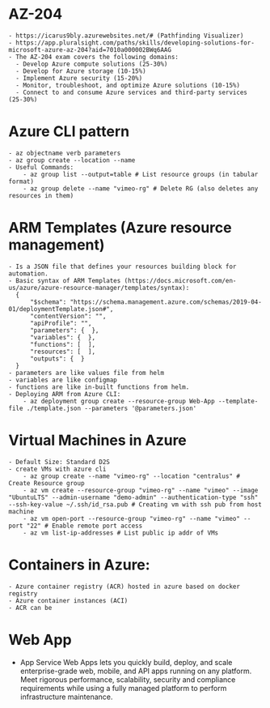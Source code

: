 # AZ-204
    - https://icarus9bly.azurewebsites.net/# (Pathfinding Visualizer)
    - https://app.pluralsight.com/paths/skills/developing-solutions-for-microsoft-azure-az-204?aid=7010a000002BWq6AAG 
    - The AZ-204 exam covers the following domains:
      - Develop Azure compute solutions (25-30%)
      - Develop for Azure storage (10-15%)
      - Implement Azure security (15-20%)
      - Monitor, troubleshoot, and optimize Azure solutions (10-15%)
      - Connect to and consume Azure services and third-party services (25-30%)
# Azure CLI pattern
    - az objectname verb parameters   
    - az group create --location --name
    - Useful Commands:
        - az group list --output=table # List resource groups (in tabular format)
        - az group delete --name "vimeo-rg" # Delete RG (also deletes any resources in them)
# ARM Templates (Azure resource management)
    - Is a JSON file that defines your resources building block for automation.
    - Basic syntax of ARM Templates (https://docs.microsoft.com/en-us/azure/azure-resource-manager/templates/syntax):
      {
          "$schema": "https://schema.management.azure.com/schemas/2019-04-01/deploymentTemplate.json#",
          "contentVersion": "",
          "apiProfile": "",
          "parameters": {  },
          "variables": {  },
          "functions": [  ],
          "resources": [  ],
          "outputs": {  }
      }
    - parameters are like values file from helm
    - variables are like configmap
    - functions are like in-built functions from helm.
    - Deploying ARM from Azure CLI:
        - az deployment group create --resource-group Web-App --template-file ./template.json --parameters '@parameters.json'
    
# Virtual Machines in Azure
    - Default Size: Standard D2S
    - create VMs with azure cli
        - az group create --name "vimeo-rg" --location "centralus" # Create Resource group
        - az vm create --resource-group "vimeo-rg" --name "vimeo" --image "UbuntuLTS" --admin-username "demo-admin" --authentication-type "ssh" --ssh-key-value ~/.ssh/id_rsa.pub # Creating vm with ssh pub from host machine
        - az vm open-port --resource-group "vimeo-rg" --name "vimeo" --port "22" # Enable remote port access
        - az vm list-ip-addresses # List public ip addr of VMs
# Containers in Azure:
    - Azure container registry (ACR) hosted in azure based on docker registry
    - Azure container instances (ACI)
    - ACR can be 
    
# Web App
   - App Service Web Apps lets you quickly build, deploy, and scale enterprise-grade web, mobile, and API apps running on any platform. Meet rigorous performance, scalability, security and compliance requirements while using a fully managed platform to perform infrastructure maintenance.

